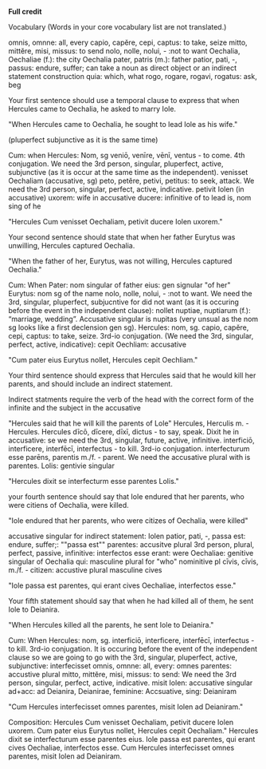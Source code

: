 **Full credit**


Vocabulary
(Words in your core vocabulary list are not translated.)

omnis, omnne: all, every
capio, capĕre, cepi, captus: to take, seize
mitto, mittĕre, misi, missus: to send
nolo, nolle, nolui, -  :not to want
Oechalia, Oechaliae (f.): the city Oechalia
pater, patris (m.): father
patior, pati, -, passus: endure, suffer; can take a noun as direct object or an indirect statement construction
quia: which, what
rogo, rogare, rogavi, rogatus: ask, beg

Your first sentence should use a temporal clause to express that when Hercules came to Oechalia, he asked to marry Iole.

"When Hercules came to Oechalia, he sought to lead Iole as his wife."

(pluperfect subjunctive as it is the same time)

Cum: when 
Hercules: Nom, sg 
veniō, venīre, vēnī, ventus - to come. 4th conjugation. We need the 3rd person, singular, pluperfect, active, subjunctive (as it is occur at the same time as the independent). 
venisset
Oechaliam (accusative, sg)
peto, petĕre, petivi, petitus: to seek, attack. We need the 3rd person, singular, perfect, active, indicative. petivit
Iolen (in accusative)
uxorem: wife in accusative
ducere: infinitive of to lead 
is, nom sing of he

"Hercules Cum venisset Oechaliam, petivit ducere Iolen uxorem."


Your second sentence should state that when her father Eurytus was unwilling, Hercules captured Oechalia.

"When the father of her, Eurytus, was not willing, Hercules captured Oechalia."

Cum: When 
Pater: nom singular of father 
eius: gen signular "of her"
Eurytus: nom sg of the name 
nolo, nolle, nolui, -  :not to want. We need the 3rd, singular, pluperfect, subjucntive for did not want (as it is occuring before the event in the independent clause): nollet 
nuptiae, nuptiarum (f.): “marriage, wedding”. Accusative singular is nupitas (very unsual as the nom sg looks like a first declension gen sg). 
Hercules: nom, sg. 
capio, capĕre, cepi, captus: to take, seize. 3rd-io conjugation. (We need the 3rd, singular, perfect, active, indicative): cepit
Oechliam: accusative 


"Cum pater eius Eurytus nollet, Hercules cepit Oechliam." 


Your third sentence should express that Hercules said that he would kill her parents, and should include an indirect statement.

Indirect statments require the verb of the head with the correct form of the infinite and the subject in the accusative

"Hercules said that he will kill the parents of Lole"
Hercules, Herculis m. - Hercules. Hercules
dīcō, dīcere, dīxī, dictus - to say, speak. Dixit 
he in accusative: se
we need the 3rd, singular, future, active, infinitive. interficiō, interficere, interfēcī, interfectus - to kill. 3rd-io conjugation. interfecturum esse
parēns, parentis m./f. - parent. We need the accusative plural with is parentes.
Lolis: gentivie singular 

"Hercules dixit se interfecturm esse parentes Lolis."

your fourth sentence should say that Iole endured that her parents, who were citiens of Oechalia, were killed.

"Iole endured that her parents, who were citizes of Oechalia, were killed" 

accusative singular for indirect statement: Iolen
patior, pati, -, passa est: endure, suffer;: ""passa est""
parentes: accusitve plural 
3rd person, plural, perfect, passive, infinitive: interfectos esse
erant: were 
Oechaliae: genitive singular of Oechalia
qui: masculine plural for "who" nominitive pl 
cīvis, cīvis, m./f. - citizen: accustive plural masculine cives




"Iole passa est parentes, qui erant cives Oechaliae, interfectos esse."


Your fifth statement should say that when he had killed all of them, he sent Iole to Deianira.

"When Hercules killed all the parents, he sent Iole to Deianira." 

Cum: When 
Hercules: nom, sg. 
interficiō, interficere, interfēcī, interfectus - to kill. 3rd-io conjugation. It is occuring before the event of the independent clause so we are going to go with the 3rd, singular, pluperfect, active, subjunctive: interfecisset
omnis, omnne: all, every: omnes
parentes: accustive plural
mitto, mittĕre, misi, missus: to send: We need the 3rd person, singular, perfect, active, indicative. misit
Iolen: accusative singular
ad+acc: ad 
Deianira, Deianirae, feminine: Accsuative, sing: Deianiram 

"Cum Hercules interfecisset omnes parentes, misit Iolen ad Deianiram."

Composition: 
Hercules Cum venisset Oechaliam, petivit ducere Iolen uxorem. Cum pater eius Eurytus nollet, Hercules cepit Oechaliam." Hercules dixit se interfecturum esse parentes eius. Iole passa est parentes, qui erant cives Oechaliae, interfectos esse. Cum Hercules interfecisset omnes parentes, misit Iolen ad Deianiram.

